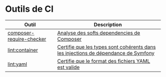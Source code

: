 # Outils de CI

| Outil | Description |
| -- | -- |
| [composer-require-checker](https://github.com/maglnet/ComposerRequireChecker) | [Analyse des softs dependencies de Composer](composer-require-checker) |
| [lint:container](https://symfony.com/blog/new-in-symfony-4-4-service-container-linter) | [Certifie que les types sont cohérents dans les injections de dépendance de Symfony](lint-container) |
| [lint:yaml](https://symfony.com/doc/current/translation/lint.html) | [Certifie que le format des fichiers YAML est valide](lint-yaml) |
